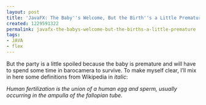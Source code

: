 ```yaml
---
layout: post
title: 'JavaFX: The Baby''s Welcome, But the Birth''s a Little Premature'
created: 1229591322
permalink: javafx-the-babys-welcome-but-the-births-a-little-premature
tags:
- JAVA
- flex
---
```

<p>But the party is a little spoiled because the baby is premature and will have to spend some time in barocamera to survive. To make myself clear, I&rsquo;ll mix in here some definitions from Wikipedia in<i> italic</i>:</p> <p><i>Human fertilization is the union of a human egg and sperm, usually occurring in the ampulla of the fallopian tube. </i></p>
